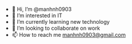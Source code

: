 - 👋 Hi, I’m @manhnh0903
- 👀 I’m interested in IT
- 🌱 I’m currently learning new technology
- 💞️ I’m looking to collaborate on work
- 📫 How to reach me manhnh0903@gmail.com

<!---
manhnh0903/manhnh0903 is a ✨ special ✨ repository because its `README.md` (this file) appears on your GitHub profile.
You can click the Preview link to take a look at your changes.
--->
